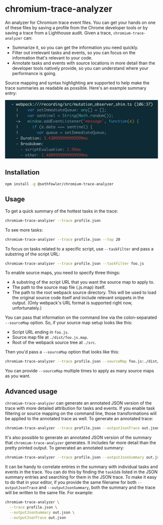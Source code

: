 # chromium-trace-analyzer

An analyzer for Chromium trace event files. You can get your hands on one of
these files by saving a profile from the Chrome developer tools or by saving a
trace from a Lighthouse audit. Given a trace, `chromium-trace-analyzer` can:
* Summarize it, so you can get the information you need quickly.
* Filter out irrelevant tasks and events, so you can focus on the information
  that's relevant to your code.
* Annotate tasks and events with source locations in more detail than the
  developer tools natively provide, so you can understand where your performance
  is going.

Source mapping and syntax highlighting are supported to help make the trace
summaries as readable as possible. Here's an example summary entry:

![Trace summary entry image](images/screenshot.png)


## Installation

```bash
npm install -g @sethfowler/chromium-trace-analyzer
```


## Usage

To get a quick summary of the hottest tasks in the trace:
```bash
chromium-trace-analyzer --trace profile.json
```

To see more tasks:
```bash
chromium-trace-analyzer --trace profile.json --top 20
```

To focus on tasks related to a specific script, use `--taskFilter` and pass a
substring of the script URL:
```bash
chromium-trace-analyzer --trace profile.json --taskFilter foo.js
```

To enable source maps, you need to specify three things:
* A substring of the script URL that you want the source map to apply to.
* The path to the source map file (.js.map) itself.
* The path to the root webpack source directory. This will be used to load the
  original source code itself and include relevant snippets in the output. (Only
  webpack's URL format is supported right now, unfortunately.)

You can pass that information on the command line via the colon-separated
`--sourceMap` option. So, if your source map setup looks like this:
* Script URL ending in `foo.js`.
* Source map file at `./dist/foo.js.map`.
* Root of the webpack source tree at `./src`.

Then you'd pass a `--sourceMap` option that looks like this:
```bash
chromium-trace-analyzer --trace profile.json --sourceMap foo.js:./dist/foo.js.map:./src
```

You can provide `--sourceMap` multiple times to apply as many source maps as you want.


## Advanced usage

`chromium-trace-analyzer` can generate an annotated JSON version of the trace
with more detailed attribution for tasks and events. If you enable task
filtering or source mapping on the command line, those transformations will be
applied to the annotated trace as well. To generate an annotated trace:
```bash
chromium-trace-analyzer --trace profile.json --outputJsonTrace out.json
```

It's also possible to generate an annotated JSON version of the summary that
`chromium-trace-analyzer` generates. It includes far more detail than the pretty
printed output. To generated an annotated summary:
```bash
chromium-trace-analyzer --trace profile.json --outputJsonSummary out.json
```

It can be handy to correlate entries in the summary with individual tasks and
events in the trace. You can do this by finding the `taskId`s listed in the JSON
summary entries and searching for them in the JSON trace. To make it easy to do
that in your editor, if you provide the same filename for both
`--outputJsonTrace` and `--outputJsonSummary`, both the summary and the trace
will be written to the same file. For example:
```bash
chromium-trace-analyzer \
  --trace profile.json \
  --outputJsonSummary out.json \
  --outputJsonTrace out.json
```

